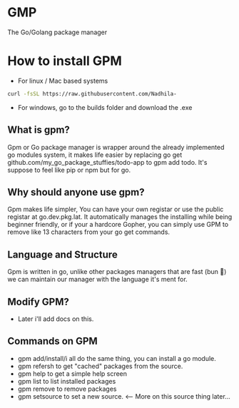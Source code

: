 # GMP
 The Go/Golang package manager

# How to install GPM
- For linux / Mac based systems
```bash
curl -fsSL https://raw.githubusercontent.com/Nadhila-
```
- For windows, go to the builds folder and download the .exe

## What is gpm?
Gpm or Go package manager is wrapper around the already implemented go modules system, it makes life easier by replacing go get github.com/my_go_package_stuffies/todo-app to gpm add todo. It's suppose to feel like pip or npm but for go.

## Why should anyone use gpm?
Gpm makes life simpler, You can have your own registar or use the public registar at go.dev.pkg.lat. It automatically manages the installing while being beginner friendly, or if your a hardcore Gopher, you can simply use GPM to remove like 13 characters from your go get commands. 

## Language and Structure 
Gpm is written in go, unlike other packages managers that are fast (bun 👀) we can maintain our manager with the language it's ment for. 

## Modify GPM?
- Later i'll add docs on this. 

## Commands on GPM
- gpm add/install/i all do the same thing, you can install a go module. 
- gpm refersh to get "cached" packages from the source.
- gpm help to get a simple help screen
- gpm list to list installed packages
- gpm remove to remove packages
- gpm setsource to set a new source. <-- More on this source thing later...

